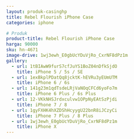 ```yaml
---
layout: produk-casinghp
title: Rebel Flourish iPhone Case
categories: iphone

# Produk
product-title: Rebel Flourish iPhone Case
harga: 90000
sku: hn-4671
image-drive: 1wj3ewh_E0gbUcYDuVjRo_CxrNF8dPz1m
gallery:
  - url: 1tBIAwW9furS7cfJuYS1BoZ04nDfkSjdO
    title: iPhone 5 / 5s / SE
  - url: 1exBkplPDatQq8jcktK-hEVRu3yEUmUTM
    title: iPhone 6 / 6s
  - url: 141g23m1qdTsdeLRjVaNOqCFCd6yoFo7m
    title: iPhone 6 Plus / 6s Plus
  - url: 12-VKkNHSJrdxculvw1OPpNyEAtSzPjdi
    title: iPhone 7 / 8
  - url: 1gyFXHK4hXZDShHcyygU22bnR8iJCzyCi
    title: iPhone 7 Plus / 8 Plus
  - url: 1wj3ewh_E0gbUcYDuVjRo_CxrNF8dPz1m
    title: iPhone X
---
```

